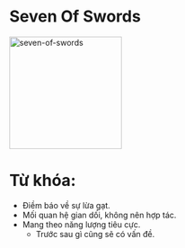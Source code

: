 # Seven Of Swords

<img style="width: 200px;" alt="seven-of-swords"
  src="https://www.alittlesparkofjoy.com/wp-content/uploads/2020/02/seven-of-swords-tarot-card.jpg">

**Từ khóa:**
===

* Điềm báo về sự lừa gạt.
* Mối quan hệ gian dối, không nên hợp tác.
* Mang theo năng lượng tiêu cực.
  * Trước sau gì cũng sẽ có vấn đề.
